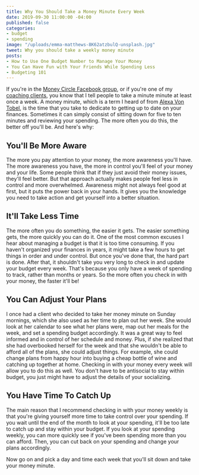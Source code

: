 ```yaml
---
title: Why You Should Take a Money Minute Every Week
date: 2019-09-30 11:00:00 -04:00
published: false
categories:
- budget
- spending
image: "/uploads/emma-matthews-8K62atzbulQ-unsplash.jpg"
tweet: Why you should take a weekly money minute
posts:
- How to Use One Budget Number to Manage Your Money
- You Can Have Fun with Your Friends While Spending Less
- Budgeting 101
---
```


If you're in the [Money Circle Facebook group](https://www.facebook.com/groups/MoneyCircleGroup), or if you're one of my [coaching clients](https://www.maggiegermano.com/coaching/), you know that I tell people to take a minute minute at least once a week. A money minute, which is a term I heard of from [Alexa Von Tobel](https://www.linkedin.com/in/alexavontobel/), is the time that you take to dedicate to getting up to date on your finances. Sometimes it can simply consist of sitting down for five to ten minutes and reviewing your spending. The more often you do this, the better off you'll be. And here's why:

## You'll Be More Aware

The more you pay attention to your money, the more awareness you'll have. The more awareness you have, the more in control you'll feel of your money and your life. Some people think that if they just avoid their money issues, they'll feel better. But that approach actually makes people feel less in control and more overwhelmed. Awareness might not always feel good at first, but it puts the power back in your hands. It gives you the knowledge you need to take action and get yourself into a better situation. 

## It'll Take Less Time

The more often you do something, the easier it gets. The easier something gets, the more quickly you can do it. One of the most common excuses I hear about managing a budget is that it is too time consuming. If you haven't organized your finances in years, it might take a few hours to get things in order and under control. But once you've done that, the hard part is done. After that, it shouldn't take you very long to check in and update your budget every week. That's because you only have a week of spending to track, rather than months or years. So the more often you check in with your money, the faster it'll be!

## You Can Adjust Your Plans

I once had a client who decided to take her money minute on Sunday mornings, which she also used as her time to plan out her week. She would look at her calendar to see what her plans were, map out her meals for the week, and set a spending budget accordingly. It was a great way to feel informed and in control of her schedule and money. Plus, if she realized that she had overbooked herself for the week and that she wouldn't be able to afford all of the plans, she could adjust things. For example, she could change plans from happy hour into buying a cheap bottle of wine and catching up together at home. Checking in with your money every week will allow you to do this as well. You don't have to be antisocial to stay within budget, you just might have to adjust the details of your socializing. 

## You Have Time To Catch Up

The main reason that I recommend checking in with your money weekly is that you're giving yourself more time to take control over your spending. If you wait until the end of the month to look at your spending, it'll be too late to catch up and stay within your budget. If you look at your spending weekly, you can more quickly see if you've been spending more than you can afford. Then, you can cut back on your spending and change your plans accordingly. 

Now go on and pick a day and time each week that you'll sit down and take your money minute.